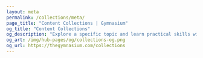 ```yaml
---
layout: meta
permalink: /collections/meta/
page_title: "Content Collections | Gymnasium"
og_title: "Content Collections"
og_description: "Explore a specific topic and learn practical skills with free courses, tutorials, and resources."
og_art: /img/hub-pages/og/collections-og.png
og_url: https://thegymnasium.com/collections
---
```

